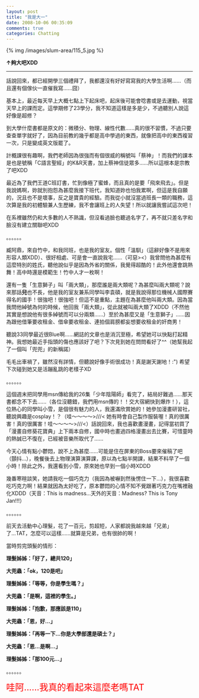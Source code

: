 ```yaml
---
layout: post
title: "我是大一"
date: 2008-10-06 00:35:09
comments: true
categories: Chatting
---
```

<p>{% img /images/slum-area/115_5.jpg %}</p><p><b>&uarr;夠大吧XDD</b></p><hr /><p>話說回來，都已經開學三個禮拜了，我都還沒有好好寫寫我的大學生活啊......（而且還有個傢伙一直催我寫......囧）</p><p>基本上，最近每天早上大概七點上下起床吧，起床後可能會唸書或是去運動，視當天早上的課而定。這學期修了23學分，我不知道這樣是多是少，不過聽別人說這好像是超修？</p><p>到大學什麼書都是原文的：微積分、物理、線性代數......真的很不習慣，不過只要查查單字就好了，因為目前教的幾乎都是高中學過的東西，就像把高中的東西複習一次，只是變成英文版罷了。</p><p>計概課很有趣啊，我們老師因為很強而有個很威的稱號叫「蔡神」！而我們的課本是也是號稱「C語言聖經」的K&amp;R天書，加上蔡神信徒眾多......所以這根本是宗教了吧XDD</p><p>最近為了我們王道C班訂書，忙到像極了蜜蜂，而且真的是要「飛來飛去」。但是我說媽啊，妳就別抱怨為甚麼我接下班代，我知道妳也怕我累啊，但這是我自願的，況且也不是壞事，反之是寶貴的經驗。而我從小就沒當過班長一類的職務，這次算是我的初體驗兼人生歷練，我不會讓班上的人失望！所以就讓我嘗試這次吧！</p><p>在系裡雖然仍和大多數的人不熟識，但沒看過臉也聽過名字了，再不就只差名字和臉沒有建立關聯吧XDD</p><p>。。。。。。</p><p>臧阿鼎，來自竹中，和我同班，也是我的室友。個性「溫馴」（這辭好像不是用來形容人類XDD）、很好相處、可是會一直說我宅......（可惡&gt;&lt;）我曾問他為甚麼有這麼特別的姓氏，聽他說似乎是因為外省的關係，我覺得超酷的！此外他還會跳熱舞！高中時還是模範生！竹中人才一枚啊！</p><p>還有一隻「生意獅子」叫「兩大類」，那麼誰是兩大類呢？為甚麼叫兩大類呢？說來那話<b><span style="text-decoration: line-through;">兒</span></b>也不長，他是我的室友兼系同學叫李袁碩，就是我說得那位機械人國際賽得名的國手！很強吧！很強吧！但這不是重點，主題在為甚麼他叫兩大類。因為當我問他綽號為何的時候，他回我「兩大類」，從此就被叫兩大類了XDDD（不然他其實是想說他有很多綽號而可以分兩類......）至於為甚麼又是「生意獅子」......因為跟他借筆要收租金、借傘要收租金、連拍個肩膀都妄想要收租金的奸商男！</p><p>聽說33同學最近很Blue啊......網誌的文章也是消沉至極，希望她可以快點打起精神。我想她最近手指頭的傷也應該好了吧？下次見到她在問問看好了^^（她幫我起了一個叫「兜兜」的新稱諾）</p><p>毛毛出車禍了，雖然沒有詳情，但聽說好像手術很成功！真是謝天謝地！:") 希望下次碰到她又是活蹦亂跳的老樣子XD</p><p>。。。。。。</p><p>這個週末把同學用msn傳給我的26集「少年陰陽師」看完了，結局好難過......那天書都念不下去......（各位沒聽錯，我們用msn傳的！！交大宿網快到爆炸！），這位熱心的同學叫小雪，是個很有魅力的人，我還滿欣賞她的！她參加漫畫研習社，聽說興趣是cosplay！？（哇～～～～&gt;///&lt; 她有時會自己製作服裝喔！真的很厲害！真的很厲害！哇～～～～&gt;///&lt;）話說回來，我也喜歡畫漫畫，記得當初買了「漫畫自修葵花寶典」上下兩本自修，國中時也畫過四格漫畫出去比賽，可惜童時的熱誠已不復在，已經被音樂所取代了......</p><p>今天心情有點小鬱悶，說不上為甚麼......可能是住在屏東的Boss要來催稿了吧（顫抖...），晚餐後去上物理演算演算課，原以為七點半開課，結果不料早了一個小時！除此之外，我還看到小雪，原來她也早到一個小時XDDD</p><p>幾番寒暄談笑，她請我吃一個巧克力（我因為被嚇到然後愣住一下...），我很喜歡吃巧克力啊！結果就因為太好吃了，原本鬱悶的心情不知不覺跟著巧克力在嘴裡融化XDDD（天音：This is madness...天外的天音：Madness? This is Tony Jan!!!）</p><p>。。。。。。</p><p>前天去活動中心理髮，花了一百元，剪超短，人家都說我越來越「兄弟」了...TAT，怎麼可以這樣......就算是兄弟，也有很帥的啊！</p><p>當時剪完頭髮的情形：</p><p><b>理髮姊姊：「好了，總共120」</b></p><p><b>大兜蟲：「ok，120是吧」</b></p><p><b>理髮姊姊：「等等，你是學生嗎？」</b></p><p><b>大兜蟲：「是啊，這裡的學生。」</b></p><p><b>理髮姊姊：「抱歉，那應該是110」</b></p><p><b>大兜蟲：「恩，好...」</b></p><p><b>理髮姊姊：「再等一下...你是大學部還是碩士？」</b></p><p><b>大兜蟲：「恩...是啊...」</b></p><p><b>理髮姊姊：「那100元...」</b></p><p>。。。。。。</p><p><span style="font-size: 18pt; color: #ff0000;">哇阿......我真的看起來這麼老嗎TAT</span></p><p>&nbsp;</p>
